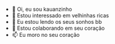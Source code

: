 - 👋 Oi, eu sou kauanzinho 
- 👀 Estou interessado em velhinhas ricas 
- 🌱 Eu estou lendo os seus sonhos bb
- 💞️ Estou colaborando em seu coração 
- 📫 Eu moro no seu coração 

<!---
KauanChan/KauanChan é totalmente especial, estou pensando cada dia em você, eu espero te encontrar novamente, espero voltar
a cheirar seu gostoso creme! I LOVE YOU BOLSONARO 
--->
